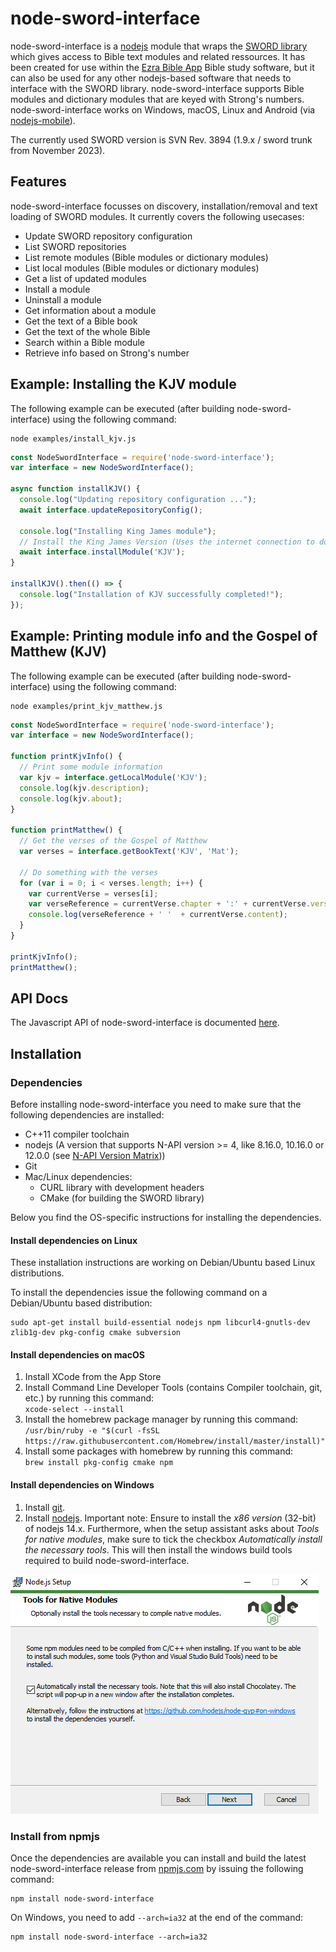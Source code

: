 # node-sword-interface
node-sword-interface is a [nodejs](https://nodejs.org) module that wraps the [SWORD library](http://www.crosswire.org/sword/)
which gives access to Bible text modules and related ressources. It has been created for use within the
[Ezra Bible App](https://github.com/ezra-bible-app/ezra-bible-app) Bible study software, but it can also be used
for any other nodejs-based software that needs to interface with the SWORD library. node-sword-interface supports
Bible modules and dictionary modules that are keyed with Strong's numbers. node-sword-interface works on Windows,
macOS, Linux and Android (via [nodejs-mobile](https://code.janeasystems.com/nodejs-mobile)).

The currently used SWORD version is SVN Rev. 3894 (1.9.x / sword trunk from November 2023).

## Features

node-sword-interface focusses on discovery, installation/removal and text loading of SWORD modules. It currently covers the following usecases:

- Update SWORD repository configuration
- List SWORD repositories
- List remote modules (Bible modules or dictionary modules)
- List local modules (Bible modules or dictionary modules)
- Get a list of updated modules
- Install a module
- Uninstall a module
- Get information about a module
- Get the text of a Bible book
- Get the text of the whole Bible
- Search within a Bible module
- Retrieve info based on Strong's number

## Example: Installing the KJV module

The following example can be executed (after building node-sword-interface) using the following command:

    node examples/install_kjv.js

```javascript
const NodeSwordInterface = require('node-sword-interface');
var interface = new NodeSwordInterface();

async function installKJV() {
  console.log("Updating repository configuration ...");
  await interface.updateRepositoryConfig();

  console.log("Installing King James module");
  // Install the King James Version (Uses the internet connection to download and install the module)
  await interface.installModule('KJV');
}

installKJV().then(() => {
  console.log("Installation of KJV successfully completed!");
});
```

## Example: Printing module info and the Gospel of Matthew (KJV)

The following example can be executed (after building node-sword-interface) using the following command:

    node examples/print_kjv_matthew.js

```javascript
const NodeSwordInterface = require('node-sword-interface');
var interface = new NodeSwordInterface();

function printKjvInfo() {
  // Print some module information
  var kjv = interface.getLocalModule('KJV');
  console.log(kjv.description);
  console.log(kjv.about);
}

function printMatthew() {
  // Get the verses of the Gospel of Matthew
  var verses = interface.getBookText('KJV', 'Mat');

  // Do something with the verses
  for (var i = 0; i < verses.length; i++) {
    var currentVerse = verses[i];
    var verseReference = currentVerse.chapter + ':' + currentVerse.verseNr;
    console.log(verseReference + ' '  + currentVerse.content);
  }
}

printKjvInfo();
printMatthew();
```

## API Docs

The Javascript API of node-sword-interface is documented [here](API.md).

## Installation

### Dependencies

Before installing node-sword-interface you need to make sure that the following dependencies are installed:
- C++11 compiler toolchain
- nodejs (A version that supports N-API version >= 4, like 8.16.0, 10.16.0 or 12.0.0 (see [N-API Version Matrix](https://nodejs.org/api/n-api.html#n_api_n_api_version_matrix)))
- Git
- Mac/Linux dependencies:
    - CURL library with development headers
    - CMake (for building the SWORD library)

Below you find the OS-specific instructions for installing the dependencies.

#### Install dependencies on Linux

These installation instructions are working on Debian/Ubuntu based Linux distributions.

To install the dependencies issue the following command on a Debian/Ubuntu based distribution:
    
    sudo apt-get install build-essential nodejs npm libcurl4-gnutls-dev zlib1g-dev pkg-config cmake subversion

#### Install dependencies on macOS

1. Install XCode from the App Store
2. Install Command Line Developer Tools (contains Compiler toolchain, git, etc.) by running this command:<br/> `xcode-select --install`   
3. Install the homebrew package manager by running this command:<br/> `/usr/bin/ruby -e "$(curl -fsSL https://raw.githubusercontent.com/Homebrew/install/master/install)"`
4. Install some packages with homebrew by running this command:<br/> `brew install pkg-config cmake npm`

#### Install dependencies on Windows

1. Install [git](https://git-scm.com/download/win).
2. Install [nodejs](https://nodejs.org). Important note: Ensure to install the *x86 version* (32-bit) of nodejs 14.x.
   Furthermore, when the setup assistant asks about *Tools for native modules*, make sure to tick the checkbox *Automatically install the necessary tools*. This will then install the windows build tools required to build node-sword-interface.

![Tools for native addons](https://raw.githubusercontent.com/ezra-bible-app/ezrabibleapp.net/master/assets/screenshots/nodejs_tools_for_native_addons.png)

### Install from npmjs

Once the dependencies are available you can install and build the latest node-sword-interface release from [npmjs.com](https://www.npmjs.com/package/node-sword-interface) by issuing the following command:

    npm install node-sword-interface

On Windows, you need to add `--arch=ia32` at the end of the command:

    npm install node-sword-interface --arch=ia32
